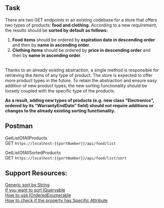 ## Task

There are two GET endpoints in an existing codebase for a store that offers two types of products:  **food and clothing**. According to a new requirement, the results should be **sorted by default as follows:**
1. **Food items** should be ordered by **expiration date in descending order** and then by **name in ascending order**.
2. **Clothing items** should be ordered by **price in descending order** and then by **name in ascending order**.
 <br/>
Thanks to an already existing abstraction, a single method is responsible for retrieving the items of any type of product. The store is expected to offer more product types in the future.
To retain the abstraction and ensure easy addition of new product types, the new sorting functionality should be loosely coupled with the specific type of the products.

**As a result, adding new types of products (e.g. new class “Electronics”, ordered by its “WarrantyEndDate” field) should not require additions or changes to the already existing sorting functionality.**

## Postman
GetListOfAllProducts <br/>
GET ```https://localhost:{{portNumber}}/api/food/list```

GetListOfAllSortedProducts <br/>
GET ```https://localhost:{{portNumber}}/api/food/list/sort```


## Support Resources:
<a href="https://stackoverflow.com/questions/5144344/a-generic-sort-by-string-field-method">Generic sort by String<a/> <br/>
<a href="https://stackoverflow.com/questions/24440074/asp-net-mvc-4-get-value-from-iqueryable">If you want to sort IQueryable<a/> <br/>
<a href="https://learn.microsoft.com/en-us/dotnet/api/system.linq.iorderedenumerable-1?view=net-8.0">How to use IOrderedEnumerable<a/> <br/>
<a href="https://stackoverflow.com/questions/3025795/c-sharp-attribute-isdefined-example">How to check if the property has Specific Attribute<a/> <br/>
